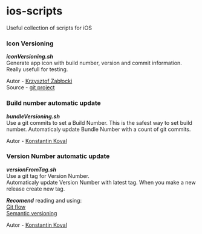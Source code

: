 ios-scripts
===========

Useful collection of scripts for iOS


### Icon Versioning
***iconVersioning.sh***  
Generate app icon with build number, version and commit information. Really usefull for testing.  

Autor - [Krzysztof Zabłocki](https://github.com/krzysztofzablocki)  
Source - [git project](https://github.com/krzysztofzablocki/IconOverlaying)  

### Build number automatic update
***bundleVersioning.sh***  
Use a git commits to set a Build Number. This is the safest way to set build number.
Automaticaly update Bundle Number with a count of git commits.  

Autor - [Konstantin Koval](https://github.com/konstantinkoval)  


### Version Number automatic update
***versionFromTag.sh***  
Use a git tag for Version Number.  
Automaticaly update Version Number with latest tag. When you make a new release create new tag.

***Recomend*** reading and using:  
[Git flow](http://nvie.com/posts/a-successful-git-branching-model)  
[Semantic versioning](http://semver.org)  

Autor - [Konstantin Koval](https://github.com/konstantinkoval)  